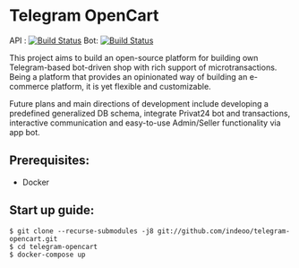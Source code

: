 # Telegram OpenCart
API : [![Build Status](https://travis-ci.com/Indeoo/telegram-opencart-api.svg?branch=master)](https://travis-ci.com/Indeoo/telegram-opencart-api)
Bot: [![Build Status](https://travis-ci.com/onidoru/telegram-opencart-bot.svg?branch=master)](https://travis-ci.com/onidoru/telegram-opencart-bot)

This project aims to build an open-source platform for building own Telegram-based
bot-driven shop with rich support of microtransactions. Being a platform that provides
an opinionated way of building an e-commerce platform, it is yet flexible and 
customizable.

Future plans and main directions of development include developing a predefined 
generalized DB schema, integrate Privat24 bot and transactions, 
interactive communication and easy-to-use Admin/Seller functionality via app bot.

## Prerequisites:
- Docker

## Start up guide:
```` 
$ git clone --recurse-submodules -j8 git://github.com/indeoo/telegram-opencart.git
$ cd telegram-opencart
$ docker-compose up
